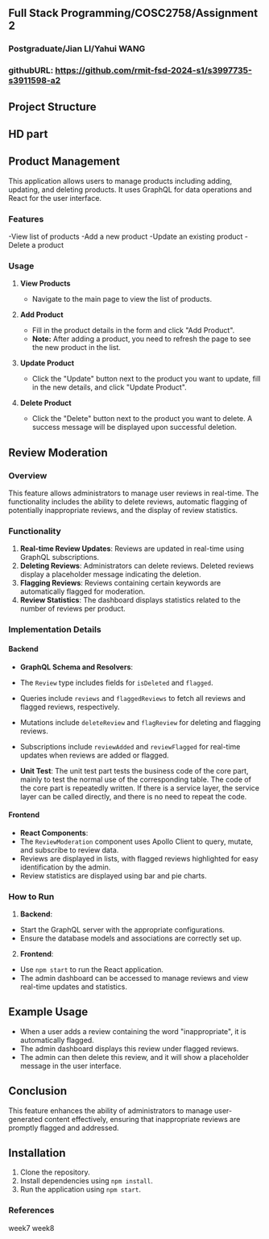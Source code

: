 ## Full Stack Programming/COSC2758/Assignment 2
### Postgraduate/Jian LI/Yahui WANG
### githubURL: https://github.com/rmit-fsd-2024-s1/s3997735-s3911598-a2

## Project Structure





## HD part

## Product Management 
This application allows users to manage products including adding, updating, and deleting products. 
It uses GraphQL for data operations and React for the user interface.

### Features
-View list of products
-Add a new product
-Update an existing product
-Delete a product

### Usage
1. **View Products**
    - Navigate to the main page to view the list of products.

2. **Add Product**
    - Fill in the product details in the form and click "Add Product".
    - **Note:** After adding a product, you need to refresh the page to see the new product in the list.

3. **Update Product**
    - Click the "Update" button next to the product you want to update, fill in the new details, and click "Update Product".

4. **Delete Product**
    - Click the "Delete" button next to the product you want to delete. A success message will be displayed upon successful deletion.



## Review Moderation 

### Overview

This feature allows administrators to manage user reviews in real-time. 
The functionality includes the ability to delete reviews, automatic flagging of potentially inappropriate reviews, 
and the display of review statistics.

### Functionality

1. **Real-time Review Updates**: Reviews are updated in real-time using GraphQL subscriptions.
2. **Deleting Reviews**: Administrators can delete reviews. Deleted reviews display a placeholder message indicating the deletion.
3. **Flagging Reviews**: Reviews containing certain keywords are automatically flagged for moderation.
4. **Review Statistics**: The dashboard displays statistics related to the number of reviews per product.

### Implementation Details

#### Backend

- **GraphQL Schema and Resolvers**:
 - The `Review` type includes fields for `isDeleted` and `flagged`.
 - Queries include `reviews` and `flaggedReviews` to fetch all reviews and flagged reviews, respectively.
 - Mutations include `deleteReview` and `flagReview` for deleting and flagging reviews.
 - Subscriptions include `reviewAdded` and `reviewFlagged` for real-time updates when reviews are added or flagged.

- **Unit Test**:
    The unit test part tests the business code of the core part, mainly to test the normal use of the corresponding table. The code of the core part is repeatedly written. If there is a service layer, the service layer can be called directly, and there is no need to repeat the code.

#### Frontend

- **React Components**:
 - The `ReviewModeration` component uses Apollo Client to query, mutate, and subscribe to review data.
 - Reviews are displayed in lists, with flagged reviews highlighted for easy identification by the admin.
 - Review statistics are displayed using bar and pie charts.

### How to Run

1. **Backend**:
 - Start the GraphQL server with the appropriate configurations.
 - Ensure the database models and associations are correctly set up.

2. **Frontend**:
 - Use `npm start` to run the React application.
 - The admin dashboard can be accessed to manage reviews and view real-time updates and statistics.

## Example Usage

- When a user adds a review containing the word "inappropriate", it is automatically flagged.
- The admin dashboard displays this review under flagged reviews.
- The admin can then delete this review, and it will show a placeholder message in the user interface.

## Conclusion

This feature enhances the ability of administrators to manage user-generated content effectively, 
ensuring that inappropriate reviews are promptly flagged and addressed.




## Installation

1. Clone the repository.
2. Install dependencies using `npm install`.
3. Run the application using `npm start`.




### References 
week7
week8





